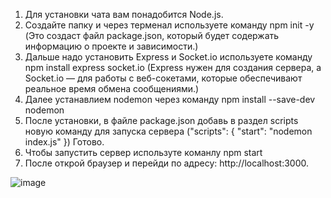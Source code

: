 1. Для установки чата вам понадобится Node.js.
2. Создайте папку и через терменал используете команду npm init -y (Это создаст файл package.json, который будет содержать информацию о проекте и зависимости.)
3. Дальше надо установить Express и Socket.io используете команду npm install express socket.io (Express нужен для создания сервера, а Socket.io — для работы с веб-сокетами, которые обеспечивают реальное время обмена сообщениями.)
4. Далее устанавлием nodemon через команду npm install --save-dev nodemon 
5. После установки, в файле package.json добавь в раздел scripts новую команду для запуска сервера ("scripts": {
  "start": "nodemon index.js"
})
Готово.
6. Чтобы запустить сервер используте команлу npm start
7. После открой браузер и перейди по адресу: http://localhost:3000.

![image](https://github.com/user-attachments/assets/1e9a25c8-a752-44a1-a1da-486a90045f73)

